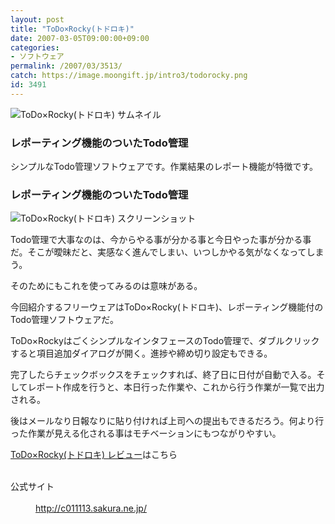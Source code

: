 ```yaml
---
layout: post
title: "ToDo×Rocky(トドロキ)"
date: 2007-03-05T09:00:00+09:00
categories:
- ソフトウェア
permalink: /2007/03/3513/
catch: https://image.moongift.jp/intro3/todorocky.png
id: 3491
---
```

 ![ToDo×Rocky(トドロキ) サムネイル](https://image.moongift.jp/intro3/todorocky.t.png "ToDo×Rocky(トドロキ) サムネイル")
  

### レポーティング機能のついたTodo管理
  
シンプルなTodo管理ソフトウェアです。作業結果のレポート機能が特徴です。  
<!--more-->  

### レポーティング機能のついたTodo管理
  

![ToDo×Rocky(トドロキ) スクリーンショット](https://image.moongift.jp/intro3/todorocky.png "ToDo×Rocky(トドロキ) スクリーンショット")

  

Todo管理で大事なのは、今からやる事が分かる事と今日やった事が分かる事だ。そこが曖昧だと、実感なく進んでしまい、いつしかやる気がなくなってしまう。

  

そのためにもこれを使ってみるのは意味がある。

  

今回紹介するフリーウェアはToDo×Rocky(トドロキ)、レポーティング機能付のTodo管理ソフトウェアだ。

  

ToDo×RockyはごくシンプルなインタフェースのTodo管理で、ダブルクリックすると項目追加ダイアログが開く。進捗や締め切り設定もできる。

  

完了したらチェックボックスをチェックすれば、終了日に日付が自動で入る。そしてレポート作成を行うと、本日行った作業や、これから行う作業が一覧で出力される。

  

後はメールなり日報なりに貼り付ければ上司への提出もできるだろう。何より行った作業が見える化される事はモチベーションにもつながりやすい。

  

[ToDo×Rocky(トドロキ) レビュー](http://fw.moongift.jp/review/i-3514.html)はこちら

  
<dl>
<br><dt>公式サイト</dt>
<br><dd><a href="http://c011113.sakura.ne.jp/" target="_blank">http://c011113.sakura.ne.jp/</a></dd>
<br>
</dl>